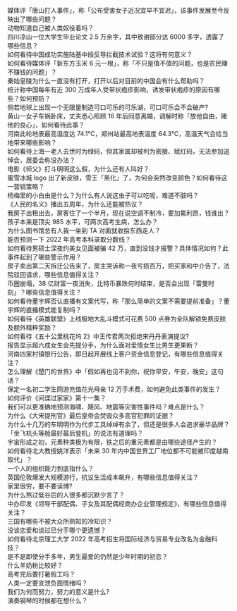 媒体评「唐山打人事件」，称「公布受害女子近况宜早不宜迟」，该事件发展至今反映出了哪些问题？  
动物知道自己被人类奴役着吗？  
四川凉山一位大学生毕业论文 2.5 万余字，其中致谢部分达 6000 多字，透露了哪些信息？  
如何看待中国成功实施陆基中段反导拦截技术试验？这将有何意义？  
如何看待媒体评「新东方玉米 6 元一根」，称「不只是值不值的问题，也是农民赚不赚钱的问题」？  
秦始皇陵为什么一直没有打开，打开以后对目前的中国会有什么帮助吗？  
统计称中国每年有近 300 万成年人受带状疱疹影响，诱发带状疱疹的原因有哪些？如何预防？  
倘若地球上出现一个无限量制造可口可乐的可乐湖，可口可乐会不会破产?  
黄山一女子车祸卧床，丈夫悉心照顾 16 年后同意离婚，调解时称「放他自由，赌他的良心」，如何看待此事？  
河南此轮地表最高温度达 74.1℃，郑州站最高地表温度 64.3℃，高温天气会给当地带来哪些影响？  
如何看待上海一老人去世时为绿码，但其家属却被判为密接、赋红码，无法参加追悼会，居委会称没办法？  
电影《师父》打斗明明这么假，为什么还有人叫好？  
蜜雪冰城 logo 出了新皮肤，雪王「黑化」了，为何会突然改变颜色？如何看待这一营销策略？  
杨梅里的小白虫是什么？为什么有人说这虫子可以吃呢，难道不脏吗？  
《人民的名义》播出五周年，为什么还能被热议？  
我房子出租出去，房客住了一个半月，现在说空调不制冷，要加氟利昂，钱谁出？  
孩子本来是顶尖 985 水平，可两次高考生病，怎么办？  
为什么图书馆总有人我一坐到 TA 对面就收拾东西走人？  
能否预测一下 2022 年高考本科录取分数线？  
如何看待男硕士深夜约美女见面被骗 42 万，直到没钱才报警？具体情况如何？此事件起到了哪些警示作用？  
房子卖出第二天拆迁公告来了，房主哭诉称一夜亏损百万，把买家和中介告了，法院驳回请求，哪些信息值得关注？  
币圈崩塌，38 亿财富一夜消失，比特币暴跌何时结束，是否会出现「雷曼时刻」？哪些信息值得关注？  
如何看待董宇辉否认直播有文案代写，称「那么简单的文案不需要提前准备」？董宇辉的直播模式能复制吗？  
如何看待《英雄联盟》上线极地大乱斗模式可花费 500 点券为全队解锁免费皮肤及额外精粹奖励？  
如何看待《五十公里桃花坞 2》中王传君两次拒绝宋丹丹表演提议?  
报告显示超六成女生会先提分手，为什么面对爱情女生比男生更果断？  
河南四家村镇银行公告，即日起开展线上客户资金信息登记，有哪些信息值得关注？  
怎么理解《楚门的世界》中「假如再也见不到你，祝你早安，午安，晚安」这句话？  
保定一名初二学生网游充值花光母亲 12 万手术费，如何避免此类事件的发生？  
如何评价《间谍过家家》第十一集？  
我们可以更准确地预测海啸、飓风、地震等灾害性事件吗？难点是什么？  
为什么《大宋提刑官》最后皇帝会焚毁众多高官犯罪的证据？  
为什么十几万的车明明作为代步工具绰绰有余了，但还是很多人会追求豪华品牌？  
「坐飞机头等舱最好最后登机」的说法有道理吗？  
宇宙形成之初，元素种类极为有限，铁之后的重元素都是由哪些途径产生的？  
如何看待北大教授姚洋表示「未来 30 年内中国世界工厂地位都不可能被印度越南取代」？  
一个人的组织能力到底指什么？  
英国伦敦爆发大规模游行，抗议生活成本飙升，有哪些信息值得关注？  
家里很穷，要不要读博?  
为什么熬过低谷后的人很多都沉默少言了？  
中办印发《领导干部配偶、子女及其配偶经商办企业管理规定》，有哪些信息值得关注？  
三国有哪些不被大众所熟知的冷知识？  
没谈恋爱和谈过已分手哪个更遗憾？  
如何看待北京理工大学 2022 年高考招生将国际经济与贸易专业改名为金融科技？  
是不是即使分手多年，男生最爱的仍然是少年时期的初恋？  
什么羊奶粉比较好？  
高考完后要打暑假工吗？  
人类一定要宣泄负面情绪吗？  
我们为何而努力，努力的意义是什么?  
演奏钢琴的时候都在想什么？  
